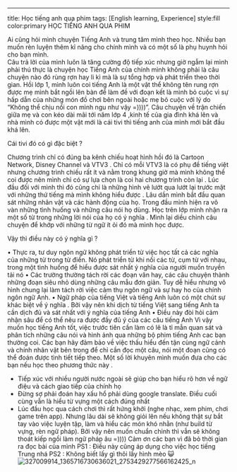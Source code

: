 ---
title: Học tiếng anh qua phim
tags: [English learning, Experience]
style:fill
color:primary 
HỌC TIẾNG ANH QUA PHIM

Ai cũng hỏi mình chuyện Tiếng Anh và trung tâm mình theo học. Nhiều bạn muốn rèn luyện thêm kĩ năng cho chính mình và có một số là phụ huynh hỏi cho bạn mình.  
Câu trả lời của mình luôn là tăng cường độ tiếp xúc nhưng giờ ngẫm lại mình phải thú thực là chuyện học Tiếng Anh của chính mình không phải là câu chuyện nào đó rùng rợn hay li kì mà là sự tổng hợp và phát triển theo thời gian.
Hồi lớp 1, mình luôn coi tiếng Anh là một vật thể không tên rung rợn được mẹ mình bắt ngồi lên bàn để làm đề với đoạn kết là mình bỏ cuộc vì sự hấp dẫn của những món đồ chơi bên ngoài hoặc mẹ bỏ cuộc với lý do “Không thể chịu nổi con mình ngu như vậy =))))”. 
Câu chuyện về trận chiến giữa mẹ và con kéo dài mãi tới năm lớp 4 ,kinh tế của gia đình khá lên và nhà mình có được một vật mới là cái tivi thì tiếng anh của mình mới bắt đầu khá lên.    

Cái tivi đó có gì đặc biệt ?

Chương trình chỉ có đúng ba kênh chiếu hoạt hình hồi đó là Cartoon Network, Disney Channel và VTV3 . Chỉ có mỗi VTV3 là có phụ đề tiếng việt nhưng chương trình chiếu rất ít và nằm trong khung giờ mà mình không thể coi được nên mình chỉ có sự lựa chọn là coi hai chương trình còn lại .
Lúc đầu đối với mình thì đó cũng chỉ là những hình vẽ lướt qua lướt lại trước mặt với những thứ tiếng mà mình không hiểu được .
Lâu dần mình bắt đầu quan sát những nhân vật và các hành động của họ. Trong đầu mình hiện ra vô vàn những tình huống và những câu nói họ dùng.
Học trên lớp mình nhận ra một số từ trong những lời nói của họ có ý nghĩa . Mình lại diều chỉnh câu chuyện để khớp với những từ ngữ ít ỏi đó mà mình học được. 

Vậy thì điều này có ý nghĩa gì ?

• Thực ra, tư duy ngôn ngữ không phát triển từ việc học tất cả các nghĩa của những từ trong từ điển. Nó phát triển từ khi nối các từ, cụm từ với nhau, trong một tình huống để hiểu được sát nhất ý nghĩa của người muốn truyền tải nó
• Các trường thường tách rời các đoạn văn hay, các câu chuyện thành những đoạn siêu nhỏ dùng những câu mẫu đơn giản. Tuy dễ hiểu nhưng vô hình chung lại làm tách rời việc cảm thụ ngôn ngữ và sự hay ho của chính ngôn ngữ Anh.
• Ngữ pháp của tiếng Việt và tiếng Anh luôn có một chút sự khác biệt về ý nghĩa . Bởi vậy nên khi dịch từ tiếng Việt sang tiếng Anh ta cần dịch đủ và sát nhất với ý nghĩa của tiếng Anh
• Điều này đòi hỏi cảm nhận sâu để có thể nêu ra được đầy đủ ý của các câu tiếng Anh
Vì vậy muốn học tiếng Anh tốt, việc trước tiên cần làm có lẽ là tỉ mẫn quan sát và phân tích những câu nói và hình ảnh qua những bộ phim tiếng Anh cac bạn thường coi. Các bạn hãy đảm bảo về việc thấu hiểu đến tận cùng ngữ cảnh và chính nhân vật bên trong để chỉ cần đọc một câu, nói một đoạn cũng có thể đoán được tình tiết tiếp theo.
Một số lời khuyên mình muốn đưa cho các bạn nếu học theo phương thức này . 
- Tiếp xúc với nhiều người nước ngoài sẽ giúp cho bạn hiểu rõ hơn về ngữ điệu và cách giao tiếp của chính họ 
- Đừng sợ phải đoán hay xấu hổ phải dùng google translate. Điều cuối cùng vẫn là hiểu từ vựng một cách đúng nhất
- Lúc đầu học qua cách chơi thì rất hứng khởi (nghe nhạc, xem phim, chơi game trên app). Nhưng lâu dài sẽ không giỏi lên nếu không thật sự bắt tay vào việc luyện tập, làm và hiểu các món khó nhằn (như build từ vựng, rèn ngữ pháp). 
Bởi vậy nên muốn chuẩn chỉnh thì vẫn sẽ không thoát kiếp ngồi làm ngữ pháp âu =)))) 
Cảm ơn các bạn vì đã bỏ thời gian ra đọc bài của mình
PS1 : Điều này cũng áp dụng cho việc học tiếng Trung nhá
PS2 : Không biết lấy gì thôi lấy hình mèo 😺
![327009914_1365716730636021_2753429277566162425_n](https://github.com/Tekonora/Tekonora.github.io/assets/119715655/ee47cf1a-ce24-490d-8b90-eee72308f85a)
